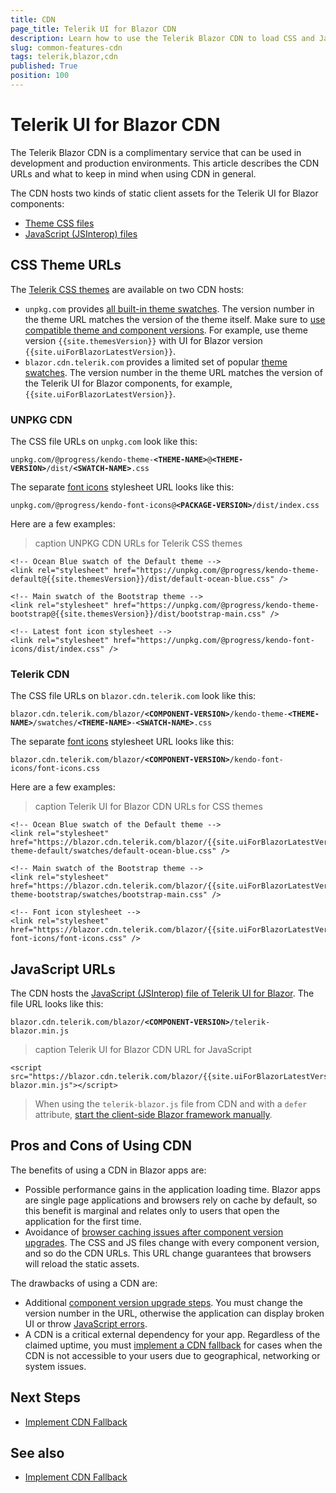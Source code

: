 ```yaml
---
title: CDN
page_title: Telerik UI for Blazor CDN
description: Learn how to use the Telerik Blazor CDN to load CSS and JavaScript files.
slug: common-features-cdn
tags: telerik,blazor,cdn
published: True
position: 100
---
```


# Telerik UI for Blazor CDN

The Telerik Blazor CDN is a complimentary service that can be used in development and production environments. This article describes the CDN URLs and what to keep in mind when using CDN in general.

The CDN hosts two kinds of static client assets for the Telerik UI for Blazor components:

* [Theme CSS files](#css-theme-urls)
* [JavaScript (JSInterop) files](#javascript-urls)


## CSS Theme URLs

The [Telerik CSS themes](slug://themes-overview) are available on two CDN hosts:

* `unpkg.com` provides [all built-in theme swatches](slug://themes-overview#swatch). The version number in the theme URL matches the version of the theme itself. Make sure to [use compatible theme and component versions](slug://themes-overview#compatibility-and-maintenance). For example, use theme version `{{site.themesVersion}}` with UI for Blazor version `{{site.uiForBlazorLatestVersion}}`.
* `blazor.cdn.telerik.com` provides a limited set of popular [theme swatches](slug://themes-overview#basics). The version number in the theme URL matches the version of the Telerik UI for Blazor components, for example, `{{site.uiForBlazorLatestVersion}}`.

### UNPKG CDN

The CSS file URLs on `unpkg.com` look like this:

<code>unpkg.com/@progress/kendo-theme-**&lt;THEME-NAME&gt;**@**&lt;THEME-VERSION&gt;**/dist/**&lt;SWATCH-NAME&gt;**.css</code>

The separate [font icons](slug://common-features-icons) stylesheet URL looks like this:

<code>unpkg.com/@progress/kendo-font-icons@**&lt;PACKAGE-VERSION&gt;**/dist/index.css</code>

Here are a few examples:

>caption UNPKG CDN URLs for Telerik CSS themes

<div class="skip-repl"></div>

````RAZOR
<!-- Ocean Blue swatch of the Default theme -->
<link rel="stylesheet" href="https://unpkg.com/@progress/kendo-theme-default@{{site.themesVersion}}/dist/default-ocean-blue.css" />

<!-- Main swatch of the Bootstrap theme -->
<link rel="stylesheet" href="https://unpkg.com/@progress/kendo-theme-bootstrap@{{site.themesVersion}}/dist/bootstrap-main.css" />

<!-- Latest font icon stylesheet -->
<link rel="stylesheet" href="https://unpkg.com/@progress/kendo-font-icons/dist/index.css" />
````

### Telerik CDN

The CSS file URLs on `blazor.cdn.telerik.com` look like this:

<code>blazor.cdn.telerik.com/blazor/**&lt;COMPONENT-VERSION&gt;**/kendo-theme-**&lt;THEME-NAME&gt;**/swatches/**&lt;THEME-NAME&gt;**-**&lt;SWATCH-NAME&gt;**.css</code>

The separate [font icons](slug://common-features-icons) stylesheet URL looks like this:

<code>blazor.cdn.telerik.com/blazor/**&lt;COMPONENT-VERSION&gt;**/kendo-font-icons/font-icons.css</code>

Here are a few examples:

>caption Telerik UI for Blazor CDN URLs for CSS themes

<div class="skip-repl"></div>

````RAZOR
<!-- Ocean Blue swatch of the Default theme -->
<link rel="stylesheet" href="https://blazor.cdn.telerik.com/blazor/{{site.uiForBlazorLatestVersion}}/kendo-theme-default/swatches/default-ocean-blue.css" />

<!-- Main swatch of the Bootstrap theme -->
<link rel="stylesheet" href="https://blazor.cdn.telerik.com/blazor/{{site.uiForBlazorLatestVersion}}/kendo-theme-bootstrap/swatches/bootstrap-main.css" />

<!-- Font icon stylesheet -->
<link rel="stylesheet" href="https://blazor.cdn.telerik.com/blazor/{{site.uiForBlazorLatestVersion}}/kendo-font-icons/font-icons.css" />
````


## JavaScript URLs

The CDN hosts the [JavaScript (JSInterop) file of Telerik UI for Blazor](slug://getting-started/what-you-need#javascript-file). The file URL looks like this:

<code>blazor.cdn.telerik.com/blazor/**&lt;COMPONENT-VERSION&gt;**/telerik-blazor.min.js</code>

>caption Telerik UI for Blazor CDN URL for JavaScript

<div class="skip-repl"></div>

````RAZOR
<script src="https://blazor.cdn.telerik.com/blazor/{{site.uiForBlazorLatestVersion}}/telerik-blazor.min.js"></script>
````

> When using the `telerik-blazor.js` file from CDN and with a `defer` attribute, [start the client-side Blazor framework manually](slug://getting-started/what-you-need#javascript-file).


## Pros and Cons of Using CDN

The benefits of using a CDN in Blazor apps are:

* Possible performance gains in the application loading time. Blazor apps are single page applications and browsers rely on cache by default, so this benefit is marginal and relates only to users that open the application for the first time.
* Avoidance of [browser caching issues after component version upgrades](slug://common-kb-browser-cache-buster). The CSS and JS files change with every component version, and so do the CDN URLs. This URL change guarantees that browsers will reload the static assets.

The drawbacks of using a CDN are:

* Additional [component version upgrade steps](slug://upgrade-tutorial). You must change the version number in the URL, otherwise the application can display broken UI or throw [JavaScript errors](slug://troubleshooting-js-errors).
* A CDN is a critical external dependency for your app. Regardless of the claimed uptime, you must [implement a CDN fallback](slug://common-kb-cdn-fallback) for cases when the CDN is not accessible to your users due to geographical, networking or system issues.


## Next Steps

* [Implement CDN Fallback](slug://common-kb-cdn-fallback)


## See also

* [Implement CDN Fallback](slug://common-kb-cdn-fallback)
